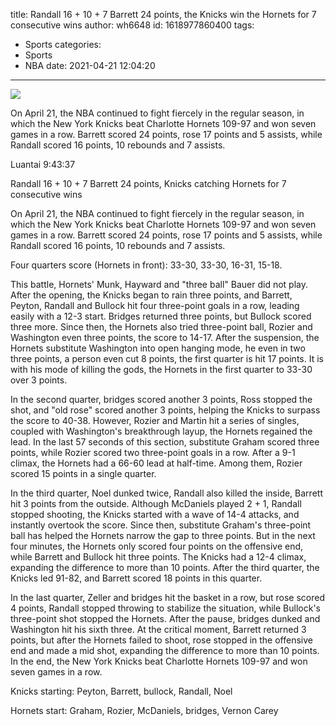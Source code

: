 title: Randall 16 + 10 + 7 Barrett 24 points, the Knicks win the Hornets for 7 consecutive wins
author: wh6648
id: 1618977860400
tags: 
- Sports
categories: 
- Sports
- NBA
date: 2021-04-21 12:04:20
---
![](https://p0.itc.cn/q_70/images01/20210421/77abe003c7064ccc800098a07261ccc4.jpeg)


On April 21, the NBA continued to fight fiercely in the regular season, in which the New York Knicks beat Charlotte Hornets 109-97 and won seven games in a row. Barrett scored 24 points, rose 17 points and 5 assists, while Randall scored 16 points, 10 rebounds and 7 assists.

Luantai 9:43:37

Randall 16 + 10 + 7 Barrett 24 points, Knicks catching Hornets for 7 consecutive wins

On April 21, the NBA continued to fight fiercely in the regular season, in which the New York Knicks beat Charlotte Hornets 109-97 and won seven games in a row. Barrett scored 24 points, rose 17 points and 5 assists, while Randall scored 16 points, 10 rebounds and 7 assists.

Four quarters score (Hornets in front): 33-30, 33-30, 16-31, 15-18.

This battle, Hornets' Munk, Hayward and "three ball" Bauer did not play. After the opening, the Knicks began to rain three points, and Barrett, Peyton, Randall and Bullock hit four three-point goals in a row, leading easily with a 12-3 start. Bridges returned three points, but Bullock scored three more. Since then, the Hornets also tried three-point ball, Rozier and Washington even three points, the score to 14-17. After the suspension, the Hornets substitute Washington into open hanging mode, he even in two three points, a person even cut 8 points, the first quarter is hit 17 points. It is with his mode of killing the gods, the Hornets in the first quarter to 33-30 over 3 points.

In the second quarter, bridges scored another 3 points, Ross stopped the shot, and "old rose" scored another 3 points, helping the Knicks to surpass the score to 40-38. However, Rozier and Martin hit a series of singles, coupled with Washington's breakthrough layup, the Hornets regained the lead. In the last 57 seconds of this section, substitute Graham scored three points, while Rozier scored two three-point goals in a row. After a 9-1 climax, the Hornets had a 66-60 lead at half-time. Among them, Rozier scored 15 points in a single quarter.

In the third quarter, Noel dunked twice, Randall also killed the inside, Barrett hit 3 points from the outside. Although McDaniels played 2 + 1, Randall stopped shooting, the Knicks started with a wave of 14-4 attacks, and instantly overtook the score. Since then, substitute Graham's three-point ball has helped the Hornets narrow the gap to three points. But in the next four minutes, the Hornets only scored four points on the offensive end, while Barrett and Bullock hit three points. The Knicks had a 12-4 climax, expanding the difference to more than 10 points. After the third quarter, the Knicks led 91-82, and Barrett scored 18 points in this quarter.

In the last quarter, Zeller and bridges hit the basket in a row, but rose scored 4 points, Randall stopped throwing to stabilize the situation, while Bullock's three-point shot stopped the Hornets. After the pause, bridges dunked and Washington hit his sixth three. At the critical moment, Barrett returned 3 points, but after the Hornets failed to shoot, rose stopped in the offensive end and made a mid shot, expanding the difference to more than 10 points. In the end, the New York Knicks beat Charlotte Hornets 109-97 and won seven games in a row.

Knicks starting: Peyton, Barrett, bullock, Randall, Noel

Hornets start: Graham, Rozier, McDaniels, bridges, Vernon Carey

